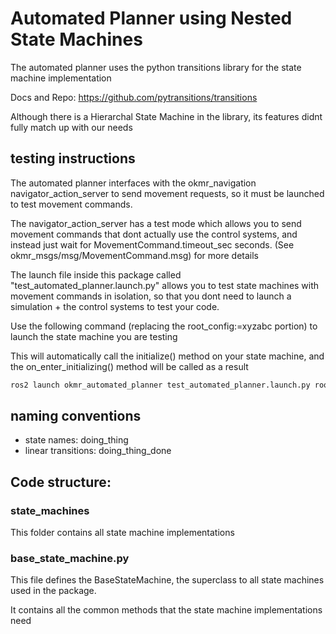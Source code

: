 # Automated Planner using Nested State Machines

The automated planner uses the python transitions library for the state machine implementation

Docs and Repo:  https://github.com/pytransitions/transitions

Although there is a Hierarchal State Machine in the library, 
its features didnt fully match up with our needs

## testing instructions
The automated planner interfaces with the okmr_navigation navigator_action_server to send movement requests, 
so it must be launched to test movement commands. 

The navigator_action_server has a test mode which allows you to send
movement commands that dont actually use the control systems, and instead just wait for MovementCommand.timeout_sec seconds.
(See okmr_msgs/msg/MovementCommand.msg) for more details

The launch file inside this package called "test_automated_planner.launch.py" allows you to 
test state machines with movement commands in isolation, so that you dont need to launch a simulation + the control systems
to test your code.

Use the following command (replacing the root_config:=xyzabc portion) to launch the state machine you are testing

This will automatically call the initialize() method on your state machine, and the on_enter_initializing() method will be
called as a result

``` bash
ros2 launch okmr_automated_planner test_automated_planner.launch.py root_config:='task_state_machines/finding_gate.yaml'
```

## naming conventions

 - state names: doing_thing
 - linear transitions: doing_thing_done

## Code structure:
### state_machines
This folder contains all state machine implementations

### base_state_machine.py
This file defines the BaseStateMachine, the superclass to all state machines used in the package.

It contains all the common methods that the state machine implementations need

